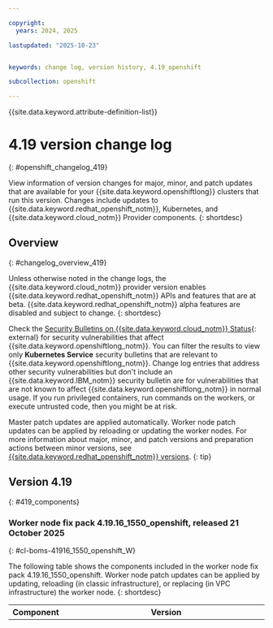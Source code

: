 ```yaml
---

copyright:
  years: 2024, 2025

lastupdated: "2025-10-23"


keywords: change log, version history, 4.19_openshift

subcollection: openshift

---
```


{{site.data.keyword.attribute-definition-list}}




# 4.19 version change log
{: #openshift_changelog_419}

View information of version changes for major, minor, and patch updates that are available for your {{site.data.keyword.openshiftlong}} clusters that run this version. Changes include updates to {{site.data.keyword.redhat_openshift_notm}}, Kubernetes, and {{site.data.keyword.cloud_notm}} Provider components.
{: shortdesc}

## Overview
{: #changelog_overview_419}


Unless otherwise noted in the change logs, the {{site.data.keyword.cloud_notm}} provider version enables {{site.data.keyword.redhat_openshift_notm}} APIs and features that are at beta. {{site.data.keyword.redhat_openshift_notm}} alpha features are disabled and subject to change.
{: shortdesc}

Check the [Security Bulletins on {{site.data.keyword.cloud_notm}} Status](https://cloud.ibm.com/status?selected=security){: external} for security vulnerabilities that affect {{site.data.keyword.openshiftlong_notm}}. You can filter the results to view only **Kubernetes Service** security bulletins that are relevant to {{site.data.keyword.openshiftlong_notm}}. Change log entries that address other security vulnerabilities but don't include an {{site.data.keyword.IBM_notm}} security bulletin are for vulnerabilities that are not known to affect {{site.data.keyword.openshiftlong_notm}} in normal usage. If you run privileged containers, run commands on the workers, or execute untrusted code, then you might be at risk.

Master patch updates are applied automatically. Worker node patch updates can be applied by reloading or updating the worker nodes. For more information about major, minor, and patch versions and preparation actions between minor versions, see [{{site.data.keyword.redhat_openshift_notm}} versions](/docs/openshift?topic=openshift-openshift_versions).
{: tip}

## Version 4.19
{: #419_components}


### Worker node fix pack 4.19.16_1550_openshift, released 21 October 2025
{: #cl-boms-41916_1550_openshift_W}

The following table shows the components included in the worker node fix pack 4.19.16_1550_openshift. Worker node patch updates can be applied by updating, reloading (in classic infrastructure), or replacing (in VPC infrastructure) the worker node.
{: shortdesc}

| Component | Version | Description |
| ---- | ---- | ---- |
|RHEL_9|5.14.0-570.49.1.el9_6|Resolves the following CVEs: [RHSA-2025:10848](https://access.redhat.com/errata/RHSA-2025:10848){: external}, [CVE-2024-6174](https://nvd.nist.gov/vuln/detail/CVE-2024-6174){: external}, [RHSA-2025:11462](https://access.redhat.com/errata/RHSA-2025:11462){: external}, [CVE-2024-50349](https://nvd.nist.gov/vuln/detail/CVE-2024-50349){: external}, [CVE-2024-52006](https://nvd.nist.gov/vuln/detail/CVE-2024-52006){: external}, [CVE-2025-27613](https://nvd.nist.gov/vuln/detail/CVE-2025-27613){: external}, [CVE-2025-27614](https://nvd.nist.gov/vuln/detail/CVE-2025-27614){: external}, [CVE-2025-46835](https://nvd.nist.gov/vuln/detail/CVE-2025-46835){: external}, [CVE-2025-48384](https://nvd.nist.gov/vuln/detail/CVE-2025-48384){: external}, [CVE-2025-48385](https://nvd.nist.gov/vuln/detail/CVE-2025-48385){: external}, [RHSA-2025:10379](https://access.redhat.com/errata/RHSA-2025:10379){: external}, [CVE-2022-49846](https://nvd.nist.gov/vuln/detail/CVE-2022-49846){: external}, [CVE-2025-21759](https://nvd.nist.gov/vuln/detail/CVE-2025-21759){: external}, [CVE-2025-21887](https://nvd.nist.gov/vuln/detail/CVE-2025-21887){: external}, [CVE-2025-22004](https://nvd.nist.gov/vuln/detail/CVE-2025-22004){: external}, [CVE-2025-37799](https://nvd.nist.gov/vuln/detail/CVE-2025-37799){: external}, [RHSA-2025:11411](https://access.redhat.com/errata/RHSA-2025:11411){: external}, [CVE-2024-58002](https://nvd.nist.gov/vuln/detail/CVE-2024-58002){: external}, [CVE-2025-38089](https://nvd.nist.gov/vuln/detail/CVE-2025-38089){: external}, [RHSA-2025:12746](https://access.redhat.com/errata/RHSA-2025:12746){: external}, [CVE-2022-49788](https://nvd.nist.gov/vuln/detail/CVE-2022-49788){: external}, [CVE-2025-21727](https://nvd.nist.gov/vuln/detail/CVE-2025-21727){: external}, [CVE-2025-21928](https://nvd.nist.gov/vuln/detail/CVE-2025-21928){: external}, [CVE-2025-21929](https://nvd.nist.gov/vuln/detail/CVE-2025-21929){: external}, [CVE-2025-21962](https://nvd.nist.gov/vuln/detail/CVE-2025-21962){: external}, [CVE-2025-22020](https://nvd.nist.gov/vuln/detail/CVE-2025-22020){: external}, [CVE-2025-37890](https://nvd.nist.gov/vuln/detail/CVE-2025-37890){: external}, [CVE-2025-38052](https://nvd.nist.gov/vuln/detail/CVE-2025-38052){: external}, [CVE-2025-38087](https://nvd.nist.gov/vuln/detail/CVE-2025-38087){: external}, [RHSA-2025:13962](https://access.redhat.com/errata/RHSA-2025:13962){: external}, [CVE-2024-28956](https://nvd.nist.gov/vuln/detail/CVE-2024-28956){: external}, [CVE-2025-21867](https://nvd.nist.gov/vuln/detail/CVE-2025-21867){: external}, [CVE-2025-38084](https://nvd.nist.gov/vuln/detail/CVE-2025-38084){: external}, [CVE-2025-38085](https://nvd.nist.gov/vuln/detail/CVE-2025-38085){: external}, [CVE-2025-38124](https://nvd.nist.gov/vuln/detail/CVE-2025-38124){: external}, [CVE-2025-38159](https://nvd.nist.gov/vuln/detail/CVE-2025-38159){: external}, [CVE-2025-38250](https://nvd.nist.gov/vuln/detail/CVE-2025-38250){: external}, [CVE-2025-38380](https://nvd.nist.gov/vuln/detail/CVE-2025-38380){: external}, [CVE-2025-38471](https://nvd.nist.gov/vuln/detail/CVE-2025-38471){: external}, [RHSA-2025:14420](https://access.redhat.com/errata/RHSA-2025:14420){: external}, [CVE-2025-22058](https://nvd.nist.gov/vuln/detail/CVE-2025-22058){: external}, [CVE-2025-37914](https://nvd.nist.gov/vuln/detail/CVE-2025-37914){: external}, [CVE-2025-38417](https://nvd.nist.gov/vuln/detail/CVE-2025-38417){: external}, [RHSA-2025:15011](https://access.redhat.com/errata/RHSA-2025:15011){: external}, [CVE-2025-37823](https://nvd.nist.gov/vuln/detail/CVE-2025-37823){: external}, [CVE-2025-38200](https://nvd.nist.gov/vuln/detail/CVE-2025-38200){: external}, [CVE-2025-38211](https://nvd.nist.gov/vuln/detail/CVE-2025-38211){: external}, [CVE-2025-38350](https://nvd.nist.gov/vuln/detail/CVE-2025-38350){: external}, [CVE-2025-38461](https://nvd.nist.gov/vuln/detail/CVE-2025-38461){: external}, [CVE-2025-38464](https://nvd.nist.gov/vuln/detail/CVE-2025-38464){: external}, [CVE-2025-38500](https://nvd.nist.gov/vuln/detail/CVE-2025-38500){: external}, [CVE-2025-38684](https://nvd.nist.gov/vuln/detail/CVE-2025-38684){: external}, [RHSA-2025:15429](https://access.redhat.com/errata/RHSA-2025:15429){: external}, [CVE-2025-37803](https://nvd.nist.gov/vuln/detail/CVE-2025-37803){: external}, [CVE-2025-38392](https://nvd.nist.gov/vuln/detail/CVE-2025-38392){: external}, [CVE-2025-39825](https://nvd.nist.gov/vuln/detail/CVE-2025-39825){: external}, [RHSA-2025:15661](https://access.redhat.com/errata/RHSA-2025:15661){: external}, [CVE-2025-22097](https://nvd.nist.gov/vuln/detail/CVE-2025-22097){: external}, [CVE-2025-38332](https://nvd.nist.gov/vuln/detail/CVE-2025-38332){: external}, [CVE-2025-38352](https://nvd.nist.gov/vuln/detail/CVE-2025-38352){: external}, [CVE-2025-38449](https://nvd.nist.gov/vuln/detail/CVE-2025-38449){: external}, [RHSA-2025:7423](https://access.redhat.com/errata/RHSA-2025:7423){: external}, [CVE-2024-58005](https://nvd.nist.gov/vuln/detail/CVE-2024-58005){: external}, [CVE-2024-58007](https://nvd.nist.gov/vuln/detail/CVE-2024-58007){: external}, [CVE-2024-58069](https://nvd.nist.gov/vuln/detail/CVE-2024-58069){: external}, [CVE-2025-21633](https://nvd.nist.gov/vuln/detail/CVE-2025-21633){: external}, [CVE-2025-21927](https://nvd.nist.gov/vuln/detail/CVE-2025-21927){: external}, [CVE-2025-21993](https://nvd.nist.gov/vuln/detail/CVE-2025-21993){: external}, [RHSA-2025:7903](https://access.redhat.com/errata/RHSA-2025:7903){: external}, [CVE-2025-21756](https://nvd.nist.gov/vuln/detail/CVE-2025-21756){: external}, [CVE-2025-21966](https://nvd.nist.gov/vuln/detail/CVE-2025-21966){: external}, [CVE-2025-37749](https://nvd.nist.gov/vuln/detail/CVE-2025-37749){: external}, [RHSA-2025:8643](https://access.redhat.com/errata/RHSA-2025:8643){: external}, [CVE-2025-21920](https://nvd.nist.gov/vuln/detail/CVE-2025-21920){: external}, [CVE-2025-21926](https://nvd.nist.gov/vuln/detail/CVE-2025-21926){: external}, [CVE-2025-21997](https://nvd.nist.gov/vuln/detail/CVE-2025-21997){: external}, [CVE-2025-22055](https://nvd.nist.gov/vuln/detail/CVE-2025-22055){: external}, [CVE-2025-37785](https://nvd.nist.gov/vuln/detail/CVE-2025-37785){: external}, [CVE-2025-37943](https://nvd.nist.gov/vuln/detail/CVE-2025-37943){: external}, [RHSA-2025:9080](https://access.redhat.com/errata/RHSA-2025:9080){: external}, [CVE-2025-21961](https://nvd.nist.gov/vuln/detail/CVE-2025-21961){: external}, [CVE-2025-21963](https://nvd.nist.gov/vuln/detail/CVE-2025-21963){: external}, [CVE-2025-21969](https://nvd.nist.gov/vuln/detail/CVE-2025-21969){: external}, [CVE-2025-21979](https://nvd.nist.gov/vuln/detail/CVE-2025-21979){: external}, [CVE-2025-21999](https://nvd.nist.gov/vuln/detail/CVE-2025-21999){: external}, [CVE-2025-22126](https://nvd.nist.gov/vuln/detail/CVE-2025-22126){: external}, [CVE-2025-37750](https://nvd.nist.gov/vuln/detail/CVE-2025-37750){: external}, [RHSA-2025:14130](https://access.redhat.com/errata/RHSA-2025:14130){: external}, [CVE-2025-5914](https://nvd.nist.gov/vuln/detail/CVE-2025-5914){: external}, [RHSA-2025:10699](https://access.redhat.com/errata/RHSA-2025:10699){: external}, [CVE-2025-49794](https://nvd.nist.gov/vuln/detail/CVE-2025-49794){: external}, [CVE-2025-49796](https://nvd.nist.gov/vuln/detail/CVE-2025-49796){: external}, [CVE-2025-6021](https://nvd.nist.gov/vuln/detail/CVE-2025-6021){: external}, [RHSA-2025:12447](https://access.redhat.com/errata/RHSA-2025:12447){: external}, [CVE-2025-7425](https://nvd.nist.gov/vuln/detail/CVE-2025-7425){: external}, [RHSA-2025:15099](https://access.redhat.com/errata/RHSA-2025:15099){: external}, [CVE-2025-6020](https://nvd.nist.gov/vuln/detail/CVE-2025-6020){: external}, [CVE-2025-8941](https://nvd.nist.gov/vuln/detail/CVE-2025-8941){: external}, [RHSA-2025:9526](https://access.redhat.com/errata/RHSA-2025:9526){: external}, [CVE-2025-6020](https://nvd.nist.gov/vuln/detail/CVE-2025-6020){: external}, [RHSA-2025:10136](https://access.redhat.com/errata/RHSA-2025:10136){: external}, [CVE-2024-12718](https://nvd.nist.gov/vuln/detail/CVE-2024-12718){: external}, [CVE-2025-4138](https://nvd.nist.gov/vuln/detail/CVE-2025-4138){: external}, [CVE-2025-4330](https://nvd.nist.gov/vuln/detail/CVE-2025-4330){: external}, [CVE-2025-4435](https://nvd.nist.gov/vuln/detail/CVE-2025-4435){: external}, [CVE-2025-4517](https://nvd.nist.gov/vuln/detail/CVE-2025-4517){: external}, [RHSA-2025:11992](https://access.redhat.com/errata/RHSA-2025:11992){: external}, [CVE-2025-6965](https://nvd.nist.gov/vuln/detail/CVE-2025-6965){: external}, [RHSA-2025:9978](https://access.redhat.com/errata/RHSA-2025:9978){: external}, [CVE-2025-32462](https://nvd.nist.gov/vuln/detail/CVE-2025-32462){: external}, [CVE-2024-36350](https://nvd.nist.gov/vuln/detail/CVE-2024-36350){: external}, [CVE-2024-36357](https://nvd.nist.gov/vuln/detail/CVE-2024-36357){: external}, [RHSA-2025:12876](https://access.redhat.com/errata/RHSA-2025:12876){: external}, [CVE-2022-29458](https://nvd.nist.gov/vuln/detail/CVE-2022-29458){: external}, [RHSA-2025:7440](https://access.redhat.com/errata/RHSA-2025:7440){: external}, [CVE-2023-4752](https://nvd.nist.gov/vuln/detail/CVE-2023-4752){: external}, [CVE-2024-28956](https://nvd.nist.gov/vuln/detail/CVE-2024-28956){: external}, [CVE-2024-43420](https://nvd.nist.gov/vuln/detail/CVE-2024-43420){: external}, [CVE-2024-45332](https://nvd.nist.gov/vuln/detail/CVE-2024-45332){: external}, [CVE-2025-20012](https://nvd.nist.gov/vuln/detail/CVE-2025-20012){: external}, [CVE-2025-20623](https://nvd.nist.gov/vuln/detail/CVE-2025-20623){: external}, [CVE-2025-24495](https://nvd.nist.gov/vuln/detail/CVE-2025-24495){: external}, [RHSA-2025:7444](https://access.redhat.com/errata/RHSA-2025:7444){: external}, [CVE-2024-8176](https://nvd.nist.gov/vuln/detail/CVE-2024-8176){: external}, [RHSA-2025:7409](https://access.redhat.com/errata/RHSA-2025:7409){: external}, [CVE-2024-52005](https://nvd.nist.gov/vuln/detail/CVE-2024-52005){: external}, [RHSA-2025:11140](https://access.redhat.com/errata/RHSA-2025:11140){: external}, [CVE-2024-52533](https://nvd.nist.gov/vuln/detail/CVE-2024-52533){: external}, [CVE-2025-4373](https://nvd.nist.gov/vuln/detail/CVE-2025-4373){: external}, [RHSA-2025:12748](https://access.redhat.com/errata/RHSA-2025:12748){: external}, [CVE-2025-8058](https://nvd.nist.gov/vuln/detail/CVE-2025-8058){: external}, [RHSA-2025:8655](https://access.redhat.com/errata/RHSA-2025:8655){: external}, [CVE-2025-4802](https://nvd.nist.gov/vuln/detail/CVE-2025-4802){: external}, [RHSA-2025:9877](https://access.redhat.com/errata/RHSA-2025:9877){: external}, [CVE-2025-5702](https://nvd.nist.gov/vuln/detail/CVE-2025-5702){: external}, [RHSA-2025:7076](https://access.redhat.com/errata/RHSA-2025:7076){: external}, [CVE-2024-12243](https://nvd.nist.gov/vuln/detail/CVE-2024-12243){: external}, [RHSA-2025:16116](https://access.redhat.com/errata/RHSA-2025:16116){: external}, [CVE-2025-32988](https://nvd.nist.gov/vuln/detail/CVE-2025-32988){: external}, [CVE-2025-32989](https://nvd.nist.gov/vuln/detail/CVE-2025-32989){: external}, [CVE-2025-32990](https://nvd.nist.gov/vuln/detail/CVE-2025-32990){: external}, [CVE-2025-6395](https://nvd.nist.gov/vuln/detail/CVE-2025-6395){: external}, [RHSA-2025:6990](https://access.redhat.com/errata/RHSA-2025:6990){: external}, [CVE-2024-45774](https://nvd.nist.gov/vuln/detail/CVE-2024-45774){: external}, [CVE-2024-45775](https://nvd.nist.gov/vuln/detail/CVE-2024-45775){: external}, [CVE-2024-45776](https://nvd.nist.gov/vuln/detail/CVE-2024-45776){: external}, [CVE-2024-45781](https://nvd.nist.gov/vuln/detail/CVE-2024-45781){: external}, [CVE-2024-45783](https://nvd.nist.gov/vuln/detail/CVE-2024-45783){: external}, [CVE-2025-0622](https://nvd.nist.gov/vuln/detail/CVE-2025-0622){: external}, [CVE-2025-0677](https://nvd.nist.gov/vuln/detail/CVE-2025-0677){: external}, [CVE-2025-0690](https://nvd.nist.gov/vuln/detail/CVE-2025-0690){: external}, [RHSA-2025:17558](https://access.redhat.com/errata/RHSA-2025:17558){: external}, [CVE-2025-48964](https://nvd.nist.gov/vuln/detail/CVE-2025-48964){: external}, [RHSA-2025:9432](https://access.redhat.com/errata/RHSA-2025:9432){: external}, [CVE-2025-47268](https://nvd.nist.gov/vuln/detail/CVE-2025-47268){: external}, [RHSA-2025:10585](https://access.redhat.com/errata/RHSA-2025:10585){: external}, [CVE-2024-23337](https://nvd.nist.gov/vuln/detail/CVE-2024-23337){: external}, [CVE-2025-48060](https://nvd.nist.gov/vuln/detail/CVE-2025-48060){: external}, [RHSA-2025:10837](https://access.redhat.com/errata/RHSA-2025:10837){: external}, [CVE-2025-21991](https://nvd.nist.gov/vuln/detail/CVE-2025-21991){: external}, [RHSA-2025:11861](https://access.redhat.com/errata/RHSA-2025:11861){: external}, [CVE-2024-57980](https://nvd.nist.gov/vuln/detail/CVE-2024-57980){: external}, [CVE-2025-21905](https://nvd.nist.gov/vuln/detail/CVE-2025-21905){: external}, [CVE-2025-22085](https://nvd.nist.gov/vuln/detail/CVE-2025-22085){: external}, [CVE-2025-22091](https://nvd.nist.gov/vuln/detail/CVE-2025-22091){: external}, [CVE-2025-22113](https://nvd.nist.gov/vuln/detail/CVE-2025-22113){: external}, [CVE-2025-22121](https://nvd.nist.gov/vuln/detail/CVE-2025-22121){: external}, [CVE-2025-37797](https://nvd.nist.gov/vuln/detail/CVE-2025-37797){: external}, [CVE-2025-37958](https://nvd.nist.gov/vuln/detail/CVE-2025-37958){: external}, [CVE-2025-38086](https://nvd.nist.gov/vuln/detail/CVE-2025-38086){: external}, [CVE-2025-38110](https://nvd.nist.gov/vuln/detail/CVE-2025-38110){: external}, [RHSA-2025:13602](https://access.redhat.com/errata/RHSA-2025:13602){: external}, [CVE-2025-38079](https://nvd.nist.gov/vuln/detail/CVE-2025-38079){: external}, [CVE-2025-38292](https://nvd.nist.gov/vuln/detail/CVE-2025-38292){: external}, [RHSA-2025:15740](https://access.redhat.com/errata/RHSA-2025:15740){: external}, [CVE-2025-38550](https://nvd.nist.gov/vuln/detail/CVE-2025-38550){: external}, [RHSA-2025:16398](https://access.redhat.com/errata/RHSA-2025:16398){: external}, [CVE-2023-53125](https://nvd.nist.gov/vuln/detail/CVE-2023-53125){: external}, [CVE-2025-37810](https://nvd.nist.gov/vuln/detail/CVE-2025-37810){: external}, [CVE-2025-38498](https://nvd.nist.gov/vuln/detail/CVE-2025-38498){: external}, [CVE-2025-39694](https://nvd.nist.gov/vuln/detail/CVE-2025-39694){: external}, [RHSA-2025:16880](https://access.redhat.com/errata/RHSA-2025:16880){: external}, [CVE-2025-38472](https://nvd.nist.gov/vuln/detail/CVE-2025-38472){: external}, [CVE-2025-38527](https://nvd.nist.gov/vuln/detail/CVE-2025-38527){: external}, [CVE-2025-38718](https://nvd.nist.gov/vuln/detail/CVE-2025-38718){: external}, [CVE-2025-39682](https://nvd.nist.gov/vuln/detail/CVE-2025-39682){: external}, [CVE-2025-39698](https://nvd.nist.gov/vuln/detail/CVE-2025-39698){: external}, [RHSA-2025:17377](https://access.redhat.com/errata/RHSA-2025:17377){: external}, [CVE-2024-50301](https://nvd.nist.gov/vuln/detail/CVE-2024-50301){: external}, [CVE-2025-38351](https://nvd.nist.gov/vuln/detail/CVE-2025-38351){: external}, [CVE-2025-39761](https://nvd.nist.gov/vuln/detail/CVE-2025-39761){: external}, [RHSA-2025:17760](https://access.redhat.com/errata/RHSA-2025:17760){: external}, [CVE-2023-53373](https://nvd.nist.gov/vuln/detail/CVE-2023-53373){: external}, [CVE-2025-38556](https://nvd.nist.gov/vuln/detail/CVE-2025-38556){: external}, [CVE-2025-38614](https://nvd.nist.gov/vuln/detail/CVE-2025-38614){: external}, [CVE-2025-39757](https://nvd.nist.gov/vuln/detail/CVE-2025-39757){: external}, [RHSA-2025:6966](https://access.redhat.com/errata/RHSA-2025:6966){: external}, [CVE-2022-48969](https://nvd.nist.gov/vuln/detail/CVE-2022-48969){: external}, [CVE-2022-48989](https://nvd.nist.gov/vuln/detail/CVE-2022-48989){: external}, [CVE-2022-49006](https://nvd.nist.gov/vuln/detail/CVE-2022-49006){: external}, [CVE-2022-49014](https://nvd.nist.gov/vuln/detail/CVE-2022-49014){: external}, [CVE-2022-49029](https://nvd.nist.gov/vuln/detail/CVE-2022-49029){: external}, [CVE-2022-49778](https://nvd.nist.gov/vuln/detail/CVE-2022-49778){: external}, [CVE-2022-49804](https://nvd.nist.gov/vuln/detail/CVE-2022-49804){: external}, [CVE-2022-49815](https://nvd.nist.gov/vuln/detail/CVE-2022-49815){: external}, [CVE-2022-50112](https://nvd.nist.gov/vuln/detail/CVE-2022-50112){: external}, [CVE-2022-50159](https://nvd.nist.gov/vuln/detail/CVE-2022-50159){: external}, [CVE-2022-50214](https://nvd.nist.gov/vuln/detail/CVE-2022-50214){: external}, [CVE-2022-50511](https://nvd.nist.gov/vuln/detail/CVE-2022-50511){: external}, [CVE-2023-52672](https://nvd.nist.gov/vuln/detail/CVE-2023-52672){: external}, [CVE-2023-52917](https://nvd.nist.gov/vuln/detail/CVE-2023-52917){: external}, [CVE-2023-53066](https://nvd.nist.gov/vuln/detail/CVE-2023-53066){: external}, [CVE-2023-53117](https://nvd.nist.gov/vuln/detail/CVE-2023-53117){: external}, [CVE-2023-53196](https://nvd.nist.gov/vuln/detail/CVE-2023-53196){: external}, [CVE-2023-53260](https://nvd.nist.gov/vuln/detail/CVE-2023-53260){: external}, [CVE-2023-53261](https://nvd.nist.gov/vuln/detail/CVE-2023-53261){: external}, [CVE-2023-53595](https://nvd.nist.gov/vuln/detail/CVE-2023-53595){: external}, [CVE-2024-27008](https://nvd.nist.gov/vuln/detail/CVE-2024-27008){: external}, [CVE-2024-27398](https://nvd.nist.gov/vuln/detail/CVE-2024-27398){: external}, [CVE-2024-35891](https://nvd.nist.gov/vuln/detail/CVE-2024-35891){: external}, [CVE-2024-35933](https://nvd.nist.gov/vuln/detail/CVE-2024-35933){: external}, [CVE-2024-35934](https://nvd.nist.gov/vuln/detail/CVE-2024-35934){: external}, [CVE-2024-35963](https://nvd.nist.gov/vuln/detail/CVE-2024-35963){: external}, [CVE-2024-35964](https://nvd.nist.gov/vuln/detail/CVE-2024-35964){: external}, [CVE-2024-35965](https://nvd.nist.gov/vuln/detail/CVE-2024-35965){: external}, [CVE-2024-35966](https://nvd.nist.gov/vuln/detail/CVE-2024-35966){: external}, [CVE-2024-35967](https://nvd.nist.gov/vuln/detail/CVE-2024-35967){: external}, [CVE-2024-35978](https://nvd.nist.gov/vuln/detail/CVE-2024-35978){: external}, [CVE-2024-36011](https://nvd.nist.gov/vuln/detail/CVE-2024-36011){: external}, [CVE-2024-36012](https://nvd.nist.gov/vuln/detail/CVE-2024-36012){: external}, [CVE-2024-36013](https://nvd.nist.gov/vuln/detail/CVE-2024-36013){: external}, [CVE-2024-36880](https://nvd.nist.gov/vuln/detail/CVE-2024-36880){: external}, [CVE-2024-36968](https://nvd.nist.gov/vuln/detail/CVE-2024-36968){: external}, [CVE-2024-38541](https://nvd.nist.gov/vuln/detail/CVE-2024-38541){: external}, [CVE-2024-39500](https://nvd.nist.gov/vuln/detail/CVE-2024-39500){: external}, [CVE-2024-40956](https://nvd.nist.gov/vuln/detail/CVE-2024-40956){: external}, [CVE-2024-41010](https://nvd.nist.gov/vuln/detail/CVE-2024-41010){: external}, [CVE-2024-41062](https://nvd.nist.gov/vuln/detail/CVE-2024-41062){: external}, [CVE-2024-42094](https://nvd.nist.gov/vuln/detail/CVE-2024-42094){: external}, [CVE-2024-42133](https://nvd.nist.gov/vuln/detail/CVE-2024-42133){: external}, [CVE-2024-42253](https://nvd.nist.gov/vuln/detail/CVE-2024-42253){: external}, [CVE-2024-42265](https://nvd.nist.gov/vuln/detail/CVE-2024-42265){: external}, [CVE-2024-42278](https://nvd.nist.gov/vuln/detail/CVE-2024-42278){: external}, [CVE-2024-42291](https://nvd.nist.gov/vuln/detail/CVE-2024-42291){: external}, [CVE-2024-42294](https://nvd.nist.gov/vuln/detail/CVE-2024-42294){: external}, [CVE-2024-42302](https://nvd.nist.gov/vuln/detail/CVE-2024-42302){: external}, [CVE-2024-42304](https://nvd.nist.gov/vuln/detail/CVE-2024-42304){: external}, [CVE-2024-42305](https://nvd.nist.gov/vuln/detail/CVE-2024-42305){: external}, [CVE-2024-42312](https://nvd.nist.gov/vuln/detail/CVE-2024-42312){: external}, [CVE-2024-42315](https://nvd.nist.gov/vuln/detail/CVE-2024-42315){: external}, [CVE-2024-42316](https://nvd.nist.gov/vuln/detail/CVE-2024-42316){: external}, [CVE-2024-42321](https://nvd.nist.gov/vuln/detail/CVE-2024-42321){: external}, [CVE-2024-43820](https://nvd.nist.gov/vuln/detail/CVE-2024-43820){: external}, [CVE-2024-43821](https://nvd.nist.gov/vuln/detail/CVE-2024-43821){: external}, [CVE-2024-43823](https://nvd.nist.gov/vuln/detail/CVE-2024-43823){: external}, [CVE-2024-43828](https://nvd.nist.gov/vuln/detail/CVE-2024-43828){: external}, [CVE-2024-43834](https://nvd.nist.gov/vuln/detail/CVE-2024-43834){: external}, [CVE-2024-43846](https://nvd.nist.gov/vuln/detail/CVE-2024-43846){: external}, [CVE-2024-43853](https://nvd.nist.gov/vuln/detail/CVE-2024-43853){: external}, [CVE-2024-43871](https://nvd.nist.gov/vuln/detail/CVE-2024-43871){: external}, [CVE-2024-43873](https://nvd.nist.gov/vuln/detail/CVE-2024-43873){: external}, [CVE-2024-43882](https://nvd.nist.gov/vuln/detail/CVE-2024-43882){: external}, [CVE-2024-43884](https://nvd.nist.gov/vuln/detail/CVE-2024-43884){: external}, [CVE-2024-43889](https://nvd.nist.gov/vuln/detail/CVE-2024-43889){: external}, [CVE-2024-43898](https://nvd.nist.gov/vuln/detail/CVE-2024-43898){: external}, [CVE-2024-43910](https://nvd.nist.gov/vuln/detail/CVE-2024-43910){: external}, [CVE-2024-43914](https://nvd.nist.gov/vuln/detail/CVE-2024-43914){: external}, [CVE-2024-44931](https://nvd.nist.gov/vuln/detail/CVE-2024-44931){: external}, [CVE-2024-44932](https://nvd.nist.gov/vuln/detail/CVE-2024-44932){: external}, [CVE-2024-44934](https://nvd.nist.gov/vuln/detail/CVE-2024-44934){: external}, [CVE-2024-44952](https://nvd.nist.gov/vuln/detail/CVE-2024-44952){: external}, [CVE-2024-44958](https://nvd.nist.gov/vuln/detail/CVE-2024-44958){: external}, [CVE-2024-44964](https://nvd.nist.gov/vuln/detail/CVE-2024-44964){: external}, [CVE-2024-44975](https://nvd.nist.gov/vuln/detail/CVE-2024-44975){: external}, [CVE-2024-44987](https://nvd.nist.gov/vuln/detail/CVE-2024-44987){: external}, [CVE-2024-44989](https://nvd.nist.gov/vuln/detail/CVE-2024-44989){: external}, [CVE-2024-45000](https://nvd.nist.gov/vuln/detail/CVE-2024-45000){: external}, [CVE-2024-45009](https://nvd.nist.gov/vuln/detail/CVE-2024-45009){: external}, [CVE-2024-45010](https://nvd.nist.gov/vuln/detail/CVE-2024-45010){: external}, [CVE-2024-45016](https://nvd.nist.gov/vuln/detail/CVE-2024-45016){: external}, [CVE-2024-45022](https://nvd.nist.gov/vuln/detail/CVE-2024-45022){: external}, [CVE-2024-46673](https://nvd.nist.gov/vuln/detail/CVE-2024-46673){: external}, [CVE-2024-46675](https://nvd.nist.gov/vuln/detail/CVE-2024-46675){: external}, [CVE-2024-46711](https://nvd.nist.gov/vuln/detail/CVE-2024-46711){: external}, [CVE-2024-46722](https://nvd.nist.gov/vuln/detail/CVE-2024-46722){: external}, [CVE-2024-46723](https://nvd.nist.gov/vuln/detail/CVE-2024-46723){: external}, [CVE-2024-46724](https://nvd.nist.gov/vuln/detail/CVE-2024-46724){: external}, [CVE-2024-46725](https://nvd.nist.gov/vuln/detail/CVE-2024-46725){: external}, [CVE-2024-46743](https://nvd.nist.gov/vuln/detail/CVE-2024-46743){: external}, [CVE-2024-46745](https://nvd.nist.gov/vuln/detail/CVE-2024-46745){: external}, [CVE-2024-46747](https://nvd.nist.gov/vuln/detail/CVE-2024-46747){: external}, [CVE-2024-46750](https://nvd.nist.gov/vuln/detail/CVE-2024-46750){: external}, [CVE-2024-46754](https://nvd.nist.gov/vuln/detail/CVE-2024-46754){: external}, [CVE-2024-46756](https://nvd.nist.gov/vuln/detail/CVE-2024-46756){: external}, [CVE-2024-46758](https://nvd.nist.gov/vuln/detail/CVE-2024-46758){: external}, [CVE-2024-46759](https://nvd.nist.gov/vuln/detail/CVE-2024-46759){: external}, [CVE-2024-46761](https://nvd.nist.gov/vuln/detail/CVE-2024-46761){: external}, [CVE-2024-46783](https://nvd.nist.gov/vuln/detail/CVE-2024-46783){: external}, [CVE-2024-46786](https://nvd.nist.gov/vuln/detail/CVE-2024-46786){: external}, [CVE-2024-46787](https://nvd.nist.gov/vuln/detail/CVE-2024-46787){: external}, [CVE-2024-46800](https://nvd.nist.gov/vuln/detail/CVE-2024-46800){: external}, [CVE-2024-46805](https://nvd.nist.gov/vuln/detail/CVE-2024-46805){: external}, [CVE-2024-46806](https://nvd.nist.gov/vuln/detail/CVE-2024-46806){: external}, [CVE-2024-46807](https://nvd.nist.gov/vuln/detail/CVE-2024-46807){: external}, [CVE-2024-46819](https://nvd.nist.gov/vuln/detail/CVE-2024-46819){: external}, [CVE-2024-46820](https://nvd.nist.gov/vuln/detail/CVE-2024-46820){: external}, [CVE-2024-46822](https://nvd.nist.gov/vuln/detail/CVE-2024-46822){: external}, [CVE-2024-46828](https://nvd.nist.gov/vuln/detail/CVE-2024-46828){: external}, [CVE-2024-46835](https://nvd.nist.gov/vuln/detail/CVE-2024-46835){: external}, [CVE-2024-46839](https://nvd.nist.gov/vuln/detail/CVE-2024-46839){: external}, [CVE-2024-46853](https://nvd.nist.gov/vuln/detail/CVE-2024-46853){: external}, [CVE-2024-46864](https://nvd.nist.gov/vuln/detail/CVE-2024-46864){: external}, [CVE-2024-46871](https://nvd.nist.gov/vuln/detail/CVE-2024-46871){: external}, [CVE-2024-47141](https://nvd.nist.gov/vuln/detail/CVE-2024-47141){: external}, [CVE-2024-47660](https://nvd.nist.gov/vuln/detail/CVE-2024-47660){: external}, [CVE-2024-47668](https://nvd.nist.gov/vuln/detail/CVE-2024-47668){: external}, [CVE-2024-47678](https://nvd.nist.gov/vuln/detail/CVE-2024-47678){: external}, [CVE-2024-47685](https://nvd.nist.gov/vuln/detail/CVE-2024-47685){: external}, [CVE-2024-47687](https://nvd.nist.gov/vuln/detail/CVE-2024-47687){: external}, [CVE-2024-47692](https://nvd.nist.gov/vuln/detail/CVE-2024-47692){: external}, [CVE-2024-47700](https://nvd.nist.gov/vuln/detail/CVE-2024-47700){: external}, [CVE-2024-47703](https://nvd.nist.gov/vuln/detail/CVE-2024-47703){: external}, [CVE-2024-47705](https://nvd.nist.gov/vuln/detail/CVE-2024-47705){: external}, [CVE-2024-47706](https://nvd.nist.gov/vuln/detail/CVE-2024-47706){: external}, [CVE-2024-47710](https://nvd.nist.gov/vuln/detail/CVE-2024-47710){: external}, [CVE-2024-47713](https://nvd.nist.gov/vuln/detail/CVE-2024-47713){: external}, [CVE-2024-47715](https://nvd.nist.gov/vuln/detail/CVE-2024-47715){: external}, [CVE-2024-47718](https://nvd.nist.gov/vuln/detail/CVE-2024-47718){: external}, [CVE-2024-47719](https://nvd.nist.gov/vuln/detail/CVE-2024-47719){: external}, [CVE-2024-47737](https://nvd.nist.gov/vuln/detail/CVE-2024-47737){: external}, [CVE-2024-47738](https://nvd.nist.gov/vuln/detail/CVE-2024-47738){: external}, [CVE-2024-47739](https://nvd.nist.gov/vuln/detail/CVE-2024-47739){: external}, [CVE-2024-47745](https://nvd.nist.gov/vuln/detail/CVE-2024-47745){: external}, [CVE-2024-47748](https://nvd.nist.gov/vuln/detail/CVE-2024-47748){: external}, [CVE-2024-48873](https://nvd.nist.gov/vuln/detail/CVE-2024-48873){: external}, [CVE-2024-49569](https://nvd.nist.gov/vuln/detail/CVE-2024-49569){: external}, [CVE-2024-49851](https://nvd.nist.gov/vuln/detail/CVE-2024-49851){: external}, [CVE-2024-49856](https://nvd.nist.gov/vuln/detail/CVE-2024-49856){: external}, [CVE-2024-49860](https://nvd.nist.gov/vuln/detail/CVE-2024-49860){: external}, [CVE-2024-49862](https://nvd.nist.gov/vuln/detail/CVE-2024-49862){: external}, [CVE-2024-49870](https://nvd.nist.gov/vuln/detail/CVE-2024-49870){: external}, [CVE-2024-49875](https://nvd.nist.gov/vuln/detail/CVE-2024-49875){: external}, [CVE-2024-49878](https://nvd.nist.gov/vuln/detail/CVE-2024-49878){: external}, [CVE-2024-49881](https://nvd.nist.gov/vuln/detail/CVE-2024-49881){: external}, [CVE-2024-49882](https://nvd.nist.gov/vuln/detail/CVE-2024-49882){: external}, [CVE-2024-49883](https://nvd.nist.gov/vuln/detail/CVE-2024-49883){: external}, [CVE-2024-49884](https://nvd.nist.gov/vuln/detail/CVE-2024-49884){: external}, [CVE-2024-49885](https://nvd.nist.gov/vuln/detail/CVE-2024-49885){: external}, [CVE-2024-49886](https://nvd.nist.gov/vuln/detail/CVE-2024-49886){: external}, [CVE-2024-49889](https://nvd.nist.gov/vuln/detail/CVE-2024-49889){: external}, [CVE-2024-49904](https://nvd.nist.gov/vuln/detail/CVE-2024-49904){: external}, [CVE-2024-49927](https://nvd.nist.gov/vuln/detail/CVE-2024-49927){: external}, [CVE-2024-49928](https://nvd.nist.gov/vuln/detail/CVE-2024-49928){: external}, [CVE-2024-49929](https://nvd.nist.gov/vuln/detail/CVE-2024-49929){: external}, [CVE-2024-49930](https://nvd.nist.gov/vuln/detail/CVE-2024-49930){: external}, [CVE-2024-49933](https://nvd.nist.gov/vuln/detail/CVE-2024-49933){: external}, [CVE-2024-49934](https://nvd.nist.gov/vuln/detail/CVE-2024-49934){: external}, [CVE-2024-49935](https://nvd.nist.gov/vuln/detail/CVE-2024-49935){: external}, [CVE-2024-49937](https://nvd.nist.gov/vuln/detail/CVE-2024-49937){: external}, [CVE-2024-49938](https://nvd.nist.gov/vuln/detail/CVE-2024-49938){: external}, [CVE-2024-49939](https://nvd.nist.gov/vuln/detail/CVE-2024-49939){: external}, [CVE-2024-49946](https://nvd.nist.gov/vuln/detail/CVE-2024-49946){: external}, [CVE-2024-49948](https://nvd.nist.gov/vuln/detail/CVE-2024-49948){: external}, [CVE-2024-49950](https://nvd.nist.gov/vuln/detail/CVE-2024-49950){: external}, [CVE-2024-49951](https://nvd.nist.gov/vuln/detail/CVE-2024-49951){: external}, [CVE-2024-49954](https://nvd.nist.gov/vuln/detail/CVE-2024-49954){: external}, [CVE-2024-49959](https://nvd.nist.gov/vuln/detail/CVE-2024-49959){: external}, [CVE-2024-49960](https://nvd.nist.gov/vuln/detail/CVE-2024-49960){: external}, [CVE-2024-49962](https://nvd.nist.gov/vuln/detail/CVE-2024-49962){: external}, [CVE-2024-49967](https://nvd.nist.gov/vuln/detail/CVE-2024-49967){: external}, [CVE-2024-49968](https://nvd.nist.gov/vuln/detail/CVE-2024-49968){: external}, [CVE-2024-49971](https://nvd.nist.gov/vuln/detail/CVE-2024-49971){: external}, [CVE-2024-49973](https://nvd.nist.gov/vuln/detail/CVE-2024-49973){: external}, [CVE-2024-49974](https://nvd.nist.gov/vuln/detail/CVE-2024-49974){: external}, [CVE-2024-49975](https://nvd.nist.gov/vuln/detail/CVE-2024-49975){: external}, [CVE-2024-49977](https://nvd.nist.gov/vuln/detail/CVE-2024-49977){: external}, [CVE-2024-49983](https://nvd.nist.gov/vuln/detail/CVE-2024-49983){: external}, [CVE-2024-49991](https://nvd.nist.gov/vuln/detail/CVE-2024-49991){: external}, [CVE-2024-49993](https://nvd.nist.gov/vuln/detail/CVE-2024-49993){: external}, [CVE-2024-49994](https://nvd.nist.gov/vuln/detail/CVE-2024-49994){: external}, [CVE-2024-49995](https://nvd.nist.gov/vuln/detail/CVE-2024-49995){: external}, [CVE-2024-49999](https://nvd.nist.gov/vuln/detail/CVE-2024-49999){: external}, [CVE-2024-50002](https://nvd.nist.gov/vuln/detail/CVE-2024-50002){: external}, [CVE-2024-50006](https://nvd.nist.gov/vuln/detail/CVE-2024-50006){: external}, [CVE-2024-50008](https://nvd.nist.gov/vuln/detail/CVE-2024-50008){: external}, [CVE-2024-50009](https://nvd.nist.gov/vuln/detail/CVE-2024-50009){: external}, [CVE-2024-50013](https://nvd.nist.gov/vuln/detail/CVE-2024-50013){: external}, [CVE-2024-50014](https://nvd.nist.gov/vuln/detail/CVE-2024-50014){: external}, [CVE-2024-50015](https://nvd.nist.gov/vuln/detail/CVE-2024-50015){: external}, [CVE-2024-50018](https://nvd.nist.gov/vuln/detail/CVE-2024-50018){: external}, [CVE-2024-50019](https://nvd.nist.gov/vuln/detail/CVE-2024-50019){: external}, [CVE-2024-50022](https://nvd.nist.gov/vuln/detail/CVE-2024-50022){: external}, [CVE-2024-50023](https://nvd.nist.gov/vuln/detail/CVE-2024-50023){: external}, [CVE-2024-50024](https://nvd.nist.gov/vuln/detail/CVE-2024-50024){: external}, [CVE-2024-50027](https://nvd.nist.gov/vuln/detail/CVE-2024-50027){: external}, [CVE-2024-50028](https://nvd.nist.gov/vuln/detail/CVE-2024-50028){: external}, [CVE-2024-50029](https://nvd.nist.gov/vuln/detail/CVE-2024-50029){: external}, [CVE-2024-50033](https://nvd.nist.gov/vuln/detail/CVE-2024-50033){: external}, [CVE-2024-50035](https://nvd.nist.gov/vuln/detail/CVE-2024-50035){: external}, [CVE-2024-50038](https://nvd.nist.gov/vuln/detail/CVE-2024-50038){: external}, [CVE-2024-50039](https://nvd.nist.gov/vuln/detail/CVE-2024-50039){: external}, [CVE-2024-50044](https://nvd.nist.gov/vuln/detail/CVE-2024-50044){: external}, [CVE-2024-50046](https://nvd.nist.gov/vuln/detail/CVE-2024-50046){: external}, [CVE-2024-50047](https://nvd.nist.gov/vuln/detail/CVE-2024-50047){: external}, [CVE-2024-50055](https://nvd.nist.gov/vuln/detail/CVE-2024-50055){: external}, [CVE-2024-50057](https://nvd.nist.gov/vuln/detail/CVE-2024-50057){: external}, [CVE-2024-50058](https://nvd.nist.gov/vuln/detail/CVE-2024-50058){: external}, [CVE-2024-50064](https://nvd.nist.gov/vuln/detail/CVE-2024-50064){: external}, [CVE-2024-50067](https://nvd.nist.gov/vuln/detail/CVE-2024-50067){: external}, [CVE-2024-50073](https://nvd.nist.gov/vuln/detail/CVE-2024-50073){: external}, [CVE-2024-50074](https://nvd.nist.gov/vuln/detail/CVE-2024-50074){: external}, [CVE-2024-50075](https://nvd.nist.gov/vuln/detail/CVE-2024-50075){: external}, [CVE-2024-50077](https://nvd.nist.gov/vuln/detail/CVE-2024-50077){: external}, [CVE-2024-50078](https://nvd.nist.gov/vuln/detail/CVE-2024-50078){: external}, [CVE-2024-50081](https://nvd.nist.gov/vuln/detail/CVE-2024-50081){: external}, [CVE-2024-50082](https://nvd.nist.gov/vuln/detail/CVE-2024-50082){: external}, [CVE-2024-50093](https://nvd.nist.gov/vuln/detail/CVE-2024-50093){: external}, [CVE-2024-50101](https://nvd.nist.gov/vuln/detail/CVE-2024-50101){: external}, [CVE-2024-50102](https://nvd.nist.gov/vuln/detail/CVE-2024-50102){: external}, [CVE-2024-50106](https://nvd.nist.gov/vuln/detail/CVE-2024-50106){: external}, [CVE-2024-50107](https://nvd.nist.gov/vuln/detail/CVE-2024-50107){: external}, [CVE-2024-50109](https://nvd.nist.gov/vuln/detail/CVE-2024-50109){: external}, [CVE-2024-50117](https://nvd.nist.gov/vuln/detail/CVE-2024-50117){: external}, [CVE-2024-50120](https://nvd.nist.gov/vuln/detail/CVE-2024-50120){: external}, [CVE-2024-50121](https://nvd.nist.gov/vuln/detail/CVE-2024-50121){: external}, [CVE-2024-50126](https://nvd.nist.gov/vuln/detail/CVE-2024-50126){: external}, [CVE-2024-50127](https://nvd.nist.gov/vuln/detail/CVE-2024-50127){: external}, [CVE-2024-50128](https://nvd.nist.gov/vuln/detail/CVE-2024-50128){: external}, [CVE-2024-50130](https://nvd.nist.gov/vuln/detail/CVE-2024-50130){: external}, [CVE-2024-50141](https://nvd.nist.gov/vuln/detail/CVE-2024-50141){: external}, [CVE-2024-50143](https://nvd.nist.gov/vuln/detail/CVE-2024-50143){: external}, [CVE-2024-50150](https://nvd.nist.gov/vuln/detail/CVE-2024-50150){: external}, [CVE-2024-50151](https://nvd.nist.gov/vuln/detail/CVE-2024-50151){: external}, [CVE-2024-50152](https://nvd.nist.gov/vuln/detail/CVE-2024-50152){: external}, [CVE-2024-50153](https://nvd.nist.gov/vuln/detail/CVE-2024-50153){: external}, [CVE-2024-50162](https://nvd.nist.gov/vuln/detail/CVE-2024-50162){: external}, [CVE-2024-50163](https://nvd.nist.gov/vuln/detail/CVE-2024-50163){: external}, [CVE-2024-50169](https://nvd.nist.gov/vuln/detail/CVE-2024-50169){: external}, [CVE-2024-50182](https://nvd.nist.gov/vuln/detail/CVE-2024-50182){: external}, [CVE-2024-50186](https://nvd.nist.gov/vuln/detail/CVE-2024-50186){: external}, [CVE-2024-50189](https://nvd.nist.gov/vuln/detail/CVE-2024-50189){: external}, [CVE-2024-50191](https://nvd.nist.gov/vuln/detail/CVE-2024-50191){: external}, [CVE-2024-50197](https://nvd.nist.gov/vuln/detail/CVE-2024-50197){: external}, [CVE-2024-50199](https://nvd.nist.gov/vuln/detail/CVE-2024-50199){: external}, [CVE-2024-50200](https://nvd.nist.gov/vuln/detail/CVE-2024-50200){: external}, [CVE-2024-50201](https://nvd.nist.gov/vuln/detail/CVE-2024-50201){: external}, [CVE-2024-50215](https://nvd.nist.gov/vuln/detail/CVE-2024-50215){: external}, [CVE-2024-50216](https://nvd.nist.gov/vuln/detail/CVE-2024-50216){: external}, [CVE-2024-50219](https://nvd.nist.gov/vuln/detail/CVE-2024-50219){: external}, [CVE-2024-50228](https://nvd.nist.gov/vuln/detail/CVE-2024-50228){: external}, [CVE-2024-50235](https://nvd.nist.gov/vuln/detail/CVE-2024-50235){: external}, [CVE-2024-50236](https://nvd.nist.gov/vuln/detail/CVE-2024-50236){: external}, [CVE-2024-50237](https://nvd.nist.gov/vuln/detail/CVE-2024-50237){: external}, [CVE-2024-50256](https://nvd.nist.gov/vuln/detail/CVE-2024-50256){: external}, [CVE-2024-50261](https://nvd.nist.gov/vuln/detail/CVE-2024-50261){: external}, [CVE-2024-50271](https://nvd.nist.gov/vuln/detail/CVE-2024-50271){: external}, [CVE-2024-50272](https://nvd.nist.gov/vuln/detail/CVE-2024-50272){: external}, [CVE-2024-50278](https://nvd.nist.gov/vuln/detail/CVE-2024-50278){: external}, [CVE-2024-50282](https://nvd.nist.gov/vuln/detail/CVE-2024-50282){: external}, [CVE-2024-50299](https://nvd.nist.gov/vuln/detail/CVE-2024-50299){: external}, [CVE-2024-50304](https://nvd.nist.gov/vuln/detail/CVE-2024-50304){: external}, [CVE-2024-53042](https://nvd.nist.gov/vuln/detail/CVE-2024-53042){: external}, [CVE-2024-53044](https://nvd.nist.gov/vuln/detail/CVE-2024-53044){: external}, [CVE-2024-53047](https://nvd.nist.gov/vuln/detail/CVE-2024-53047){: external}, [CVE-2024-53050](https://nvd.nist.gov/vuln/detail/CVE-2024-53050){: external}, [CVE-2024-53051](https://nvd.nist.gov/vuln/detail/CVE-2024-53051){: external}, [CVE-2024-53055](https://nvd.nist.gov/vuln/detail/CVE-2024-53055){: external}, [CVE-2024-53057](https://nvd.nist.gov/vuln/detail/CVE-2024-53057){: external}, [CVE-2024-53059](https://nvd.nist.gov/vuln/detail/CVE-2024-53059){: external}, [CVE-2024-53060](https://nvd.nist.gov/vuln/detail/CVE-2024-53060){: external}, [CVE-2024-53070](https://nvd.nist.gov/vuln/detail/CVE-2024-53070){: external}, [CVE-2024-53072](https://nvd.nist.gov/vuln/detail/CVE-2024-53072){: external}, [CVE-2024-53074](https://nvd.nist.gov/vuln/detail/CVE-2024-53074){: external}, [CVE-2024-53082](https://nvd.nist.gov/vuln/detail/CVE-2024-53082){: external}, [CVE-2024-53085](https://nvd.nist.gov/vuln/detail/CVE-2024-53085){: external}, [CVE-2024-53091](https://nvd.nist.gov/vuln/detail/CVE-2024-53091){: external}, [CVE-2024-53093](https://nvd.nist.gov/vuln/detail/CVE-2024-53093){: external}, [CVE-2024-53095](https://nvd.nist.gov/vuln/detail/CVE-2024-53095){: external}, [CVE-2024-53096](https://nvd.nist.gov/vuln/detail/CVE-2024-53096){: external}, [CVE-2024-53097](https://nvd.nist.gov/vuln/detail/CVE-2024-53097){: external}, [CVE-2024-53103](https://nvd.nist.gov/vuln/detail/CVE-2024-53103){: external}, [CVE-2024-53105](https://nvd.nist.gov/vuln/detail/CVE-2024-53105){: external}, [CVE-2024-53110](https://nvd.nist.gov/vuln/detail/CVE-2024-53110){: external}, [CVE-2024-53117](https://nvd.nist.gov/vuln/detail/CVE-2024-53117){: external}, [CVE-2024-53118](https://nvd.nist.gov/vuln/detail/CVE-2024-53118){: external}, [CVE-2024-53120](https://nvd.nist.gov/vuln/detail/CVE-2024-53120){: external}, [CVE-2024-53121](https://nvd.nist.gov/vuln/detail/CVE-2024-53121){: external}, [CVE-2024-53123](https://nvd.nist.gov/vuln/detail/CVE-2024-53123){: external}, [CVE-2024-53124](https://nvd.nist.gov/vuln/detail/CVE-2024-53124){: external}, [CVE-2024-53134](https://nvd.nist.gov/vuln/detail/CVE-2024-53134){: external}, [CVE-2024-53136](https://nvd.nist.gov/vuln/detail/CVE-2024-53136){: external}, [CVE-2024-53141](https://nvd.nist.gov/vuln/detail/CVE-2024-53141){: external}, [CVE-2024-53142](https://nvd.nist.gov/vuln/detail/CVE-2024-53142){: external}, [CVE-2024-53146](https://nvd.nist.gov/vuln/detail/CVE-2024-53146){: external}, [CVE-2024-53152](https://nvd.nist.gov/vuln/detail/CVE-2024-53152){: external}, [CVE-2024-53156](https://nvd.nist.gov/vuln/detail/CVE-2024-53156){: external}, [CVE-2024-53160](https://nvd.nist.gov/vuln/detail/CVE-2024-53160){: external}, [CVE-2024-53161](https://nvd.nist.gov/vuln/detail/CVE-2024-53161){: external}, [CVE-2024-53164](https://nvd.nist.gov/vuln/detail/CVE-2024-53164){: external}, [CVE-2024-53166](https://nvd.nist.gov/vuln/detail/CVE-2024-53166){: external}, [CVE-2024-53173](https://nvd.nist.gov/vuln/detail/CVE-2024-53173){: external}, [CVE-2024-53174](https://nvd.nist.gov/vuln/detail/CVE-2024-53174){: external}, [CVE-2024-53176](https://nvd.nist.gov/vuln/detail/CVE-2024-53176){: external}, [CVE-2024-53190](https://nvd.nist.gov/vuln/detail/CVE-2024-53190){: external}, [CVE-2024-53194](https://nvd.nist.gov/vuln/detail/CVE-2024-53194){: external}, [CVE-2024-53203](https://nvd.nist.gov/vuln/detail/CVE-2024-53203){: external}, [CVE-2024-53208](https://nvd.nist.gov/vuln/detail/CVE-2024-53208){: external}, [CVE-2024-53213](https://nvd.nist.gov/vuln/detail/CVE-2024-53213){: external}, [CVE-2024-53222](https://nvd.nist.gov/vuln/detail/CVE-2024-53222){: external}, [CVE-2024-53224](https://nvd.nist.gov/vuln/detail/CVE-2024-53224){: external}, [CVE-2024-53232](https://nvd.nist.gov/vuln/detail/CVE-2024-53232){: external}, [CVE-2024-53237](https://nvd.nist.gov/vuln/detail/CVE-2024-53237){: external}, [CVE-2024-53681](https://nvd.nist.gov/vuln/detail/CVE-2024-53681){: external}, [CVE-2024-54460](https://nvd.nist.gov/vuln/detail/CVE-2024-54460){: external}, [CVE-2024-54680](https://nvd.nist.gov/vuln/detail/CVE-2024-54680){: external}, [CVE-2024-56535](https://nvd.nist.gov/vuln/detail/CVE-2024-56535){: external}, [CVE-2024-56544](https://nvd.nist.gov/vuln/detail/CVE-2024-56544){: external}, [CVE-2024-56551](https://nvd.nist.gov/vuln/detail/CVE-2024-56551){: external}, [CVE-2024-56558](https://nvd.nist.gov/vuln/detail/CVE-2024-56558){: external}, [CVE-2024-56562](https://nvd.nist.gov/vuln/detail/CVE-2024-56562){: external}, [CVE-2024-56566](https://nvd.nist.gov/vuln/detail/CVE-2024-56566){: external}, [CVE-2024-56570](https://nvd.nist.gov/vuln/detail/CVE-2024-56570){: external}, [CVE-2024-56590](https://nvd.nist.gov/vuln/detail/CVE-2024-56590){: external}, [CVE-2024-56591](https://nvd.nist.gov/vuln/detail/CVE-2024-56591){: external}, [CVE-2024-56600](https://nvd.nist.gov/vuln/detail/CVE-2024-56600){: external}, [CVE-2024-56601](https://nvd.nist.gov/vuln/detail/CVE-2024-56601){: external}, [CVE-2024-56602](https://nvd.nist.gov/vuln/detail/CVE-2024-56602){: external}, [CVE-2024-56604](https://nvd.nist.gov/vuln/detail/CVE-2024-56604){: external}, [CVE-2024-56605](https://nvd.nist.gov/vuln/detail/CVE-2024-56605){: external}, [CVE-2024-56611](https://nvd.nist.gov/vuln/detail/CVE-2024-56611){: external}, [CVE-2024-56614](https://nvd.nist.gov/vuln/detail/CVE-2024-56614){: external}, [CVE-2024-56616](https://nvd.nist.gov/vuln/detail/CVE-2024-56616){: external}, [CVE-2024-56623](https://nvd.nist.gov/vuln/detail/CVE-2024-56623){: external}, [CVE-2024-56631](https://nvd.nist.gov/vuln/detail/CVE-2024-56631){: external}, [CVE-2024-56642](https://nvd.nist.gov/vuln/detail/CVE-2024-56642){: external}, [CVE-2024-56644](https://nvd.nist.gov/vuln/detail/CVE-2024-56644){: external}, [CVE-2024-56647](https://nvd.nist.gov/vuln/detail/CVE-2024-56647){: external}, [CVE-2024-56653](https://nvd.nist.gov/vuln/detail/CVE-2024-56653){: external}, [CVE-2024-56654](https://nvd.nist.gov/vuln/detail/CVE-2024-56654){: external}, [CVE-2024-56663](https://nvd.nist.gov/vuln/detail/CVE-2024-56663){: external}, [CVE-2024-56664](https://nvd.nist.gov/vuln/detail/CVE-2024-56664){: external}, [CVE-2024-56667](https://nvd.nist.gov/vuln/detail/CVE-2024-56667){: external}, [CVE-2024-56688](https://nvd.nist.gov/vuln/detail/CVE-2024-56688){: external}, [CVE-2024-56693](https://nvd.nist.gov/vuln/detail/CVE-2024-56693){: external}, [CVE-2024-56729](https://nvd.nist.gov/vuln/detail/CVE-2024-56729){: external}, [CVE-2024-56757](https://nvd.nist.gov/vuln/detail/CVE-2024-56757){: external}, [CVE-2024-56760](https://nvd.nist.gov/vuln/detail/CVE-2024-56760){: external}, [CVE-2024-56779](https://nvd.nist.gov/vuln/detail/CVE-2024-56779){: external}, [CVE-2024-56783](https://nvd.nist.gov/vuln/detail/CVE-2024-56783){: external}, [CVE-2024-57798](https://nvd.nist.gov/vuln/detail/CVE-2024-57798){: external}, [CVE-2024-57809](https://nvd.nist.gov/vuln/detail/CVE-2024-57809){: external}, [CVE-2024-57843](https://nvd.nist.gov/vuln/detail/CVE-2024-57843){: external}, [CVE-2024-57852](https://nvd.nist.gov/vuln/detail/CVE-2024-57852){: external}, [CVE-2024-57879](https://nvd.nist.gov/vuln/detail/CVE-2024-57879){: external}, [CVE-2024-57884](https://nvd.nist.gov/vuln/detail/CVE-2024-57884){: external}, [CVE-2024-57885](https://nvd.nist.gov/vuln/detail/CVE-2024-57885){: external}, [CVE-2024-57888](https://nvd.nist.gov/vuln/detail/CVE-2024-57888){: external}, [CVE-2024-57890](https://nvd.nist.gov/vuln/detail/CVE-2024-57890){: external}, [CVE-2024-57894](https://nvd.nist.gov/vuln/detail/CVE-2024-57894){: external}, [CVE-2024-57898](https://nvd.nist.gov/vuln/detail/CVE-2024-57898){: external}, [CVE-2024-57903](https://nvd.nist.gov/vuln/detail/CVE-2024-57903){: external}, [CVE-2024-57929](https://nvd.nist.gov/vuln/detail/CVE-2024-57929){: external}, [CVE-2024-57931](https://nvd.nist.gov/vuln/detail/CVE-2024-57931){: external}, [CVE-2024-57940](https://nvd.nist.gov/vuln/detail/CVE-2024-57940){: external}, [CVE-2024-58009](https://nvd.nist.gov/vuln/detail/CVE-2024-58009){: external}, [CVE-2024-58064](https://nvd.nist.gov/vuln/detail/CVE-2024-58064){: external}, [CVE-2024-58099](https://nvd.nist.gov/vuln/detail/CVE-2024-58099){: external}, [CVE-2025-1272](https://nvd.nist.gov/vuln/detail/CVE-2025-1272){: external}, [CVE-2025-21646](https://nvd.nist.gov/vuln/detail/CVE-2025-21646){: external}, [CVE-2025-21663](https://nvd.nist.gov/vuln/detail/CVE-2025-21663){: external}, [CVE-2025-21666](https://nvd.nist.gov/vuln/detail/CVE-2025-21666){: external}, [CVE-2025-21668](https://nvd.nist.gov/vuln/detail/CVE-2025-21668){: external}, [CVE-2025-21669](https://nvd.nist.gov/vuln/detail/CVE-2025-21669){: external}, [CVE-2025-21689](https://nvd.nist.gov/vuln/detail/CVE-2025-21689){: external}, [CVE-2025-21694](https://nvd.nist.gov/vuln/detail/CVE-2025-21694){: external}, [CVE-2025-22087](https://nvd.nist.gov/vuln/detail/CVE-2025-22087){: external}, [RHSA-2025:8142](https://access.redhat.com/errata/RHSA-2025:8142){: external}, [CVE-2025-21964](https://nvd.nist.gov/vuln/detail/CVE-2025-21964){: external}, [RHSA-2025:8333](https://access.redhat.com/errata/RHSA-2025:8333){: external}, [CVE-2022-3424](https://nvd.nist.gov/vuln/detail/CVE-2022-3424){: external}, [CVE-2025-21764](https://nvd.nist.gov/vuln/detail/CVE-2025-21764){: external}, [RHSA-2025:9302](https://access.redhat.com/errata/RHSA-2025:9302){: external}, [CVE-2025-21883](https://nvd.nist.gov/vuln/detail/CVE-2025-21883){: external}, [CVE-2025-21919](https://nvd.nist.gov/vuln/detail/CVE-2025-21919){: external}, [CVE-2025-22104](https://nvd.nist.gov/vuln/detail/CVE-2025-22104){: external}, [CVE-2025-23150](https://nvd.nist.gov/vuln/detail/CVE-2025-23150){: external}, [CVE-2025-37738](https://nvd.nist.gov/vuln/detail/CVE-2025-37738){: external}, [RHSA-2025:9880](https://access.redhat.com/errata/RHSA-2025:9880){: external}, [CVE-2023-52933](https://nvd.nist.gov/vuln/detail/CVE-2023-52933){: external}, [RHSA-2025:7067](https://access.redhat.com/errata/RHSA-2025:7067){: external}, [CVE-2025-24528](https://nvd.nist.gov/vuln/detail/CVE-2025-24528){: external}, [RHSA-2025:9430](https://access.redhat.com/errata/RHSA-2025:9430){: external}, [CVE-2025-3576](https://nvd.nist.gov/vuln/detail/CVE-2025-3576){: external}, [RHSA-2025:9431](https://access.redhat.com/errata/RHSA-2025:9431){: external}, [CVE-2025-25724](https://nvd.nist.gov/vuln/detail/CVE-2025-25724){: external}, [RHSA-2025:18275](https://access.redhat.com/errata/RHSA-2025:18275){: external}, [CVE-2025-5318](https://nvd.nist.gov/vuln/detail/CVE-2025-5318){: external}, [RHSA-2025:7077](https://access.redhat.com/errata/RHSA-2025:7077){: external}, [CVE-2024-12133](https://nvd.nist.gov/vuln/detail/CVE-2024-12133){: external}, [RHSA-2025:13428](https://access.redhat.com/errata/RHSA-2025:13428){: external}, [CVE-2025-32414](https://nvd.nist.gov/vuln/detail/CVE-2025-32414){: external}, [CVE-2025-32415](https://nvd.nist.gov/vuln/detail/CVE-2025-32415){: external}, [RHSA-2025:7043](https://access.redhat.com/errata/RHSA-2025:7043){: external}, [CVE-2024-28047](https://nvd.nist.gov/vuln/detail/CVE-2024-28047){: external}, [CVE-2024-31157](https://nvd.nist.gov/vuln/detail/CVE-2024-31157){: external}, [CVE-2024-39279](https://nvd.nist.gov/vuln/detail/CVE-2024-39279){: external}, [RHSA-2025:6993](https://access.redhat.com/errata/RHSA-2025:6993){: external}, [CVE-2025-26465](https://nvd.nist.gov/vuln/detail/CVE-2025-26465){: external}, [RHSA-2025:11804](https://access.redhat.com/errata/RHSA-2025:11804){: external}, [CVE-2025-40909](https://nvd.nist.gov/vuln/detail/CVE-2025-40909){: external}, [RHSA-2025:15874](https://access.redhat.com/errata/RHSA-2025:15874){: external}, [CVE-2023-49083](https://nvd.nist.gov/vuln/detail/CVE-2023-49083){: external}, [RHSA-2025:12519](https://access.redhat.com/errata/RHSA-2025:12519){: external}, [CVE-2024-47081](https://nvd.nist.gov/vuln/detail/CVE-2024-47081){: external}, [RHSA-2025:7049](https://access.redhat.com/errata/RHSA-2025:7049){: external}, [CVE-2024-35195](https://nvd.nist.gov/vuln/detail/CVE-2024-35195){: external}, [RHSA-2025:10407](https://access.redhat.com/errata/RHSA-2025:10407){: external}, [CVE-2025-47273](https://nvd.nist.gov/vuln/detail/CVE-2025-47273){: external}, [RHSA-2025:15019](https://access.redhat.com/errata/RHSA-2025:15019){: external}, [CVE-2025-8194](https://nvd.nist.gov/vuln/detail/CVE-2025-8194){: external}, [RHSA-2025:6977](https://access.redhat.com/errata/RHSA-2025:6977){: external}, [CVE-2025-0938](https://nvd.nist.gov/vuln/detail/CVE-2025-0938){: external}, [RHSA-2025:7326](https://access.redhat.com/errata/RHSA-2025:7326){: external}, [CVE-2024-45336](https://nvd.nist.gov/vuln/detail/CVE-2024-45336){: external}, [CVE-2025-22866](https://nvd.nist.gov/vuln/detail/CVE-2025-22866){: external}, [RHSA-2025:10353](https://access.redhat.com/errata/RHSA-2025:10353){: external}, [CVE-2024-54661](https://nvd.nist.gov/vuln/detail/CVE-2024-54661){: external}, [RHSA-2025:17742](https://access.redhat.com/errata/RHSA-2025:17742){: external}, [CVE-2025-53905](https://nvd.nist.gov/vuln/detail/CVE-2025-53905){: external}, and [CVE-2025-53906](https://nvd.nist.gov/vuln/detail/CVE-2025-53906){: external}.|
|Red Hat OpenShift and Red Hat CoreOS|4.19.16|For more information, see the [change logs](https://docs.redhat.com/en/documentation/openshift_container_platform/4.19/html/release_notes/ocp-4-19-release-notes.html#ocp-4-19-16_release-notes).|
|HAProxy|c01cd5322cd5c284286c07fe9ad0cc0ef3ab5360|Resolves the following CVEs: [CVE-2025-32988](https://nvd.nist.gov/vuln/detail/CVE-2025-32988){: external}, [CVE-2025-6395](https://nvd.nist.gov/vuln/detail/CVE-2025-6395){: external}, and [CVE-2025-32990](https://nvd.nist.gov/vuln/detail/CVE-2025-32990){: external}.|
{: caption="4.19.16_1550_openshift fix pack." caption-side="bottom"}
{: #cl-boms-41916_1550_openshift_W-component-table}



### Worker node fix pack 4.19.14_1549_openshift, released 08 October 2025
{: #cl-boms-41914_1549_openshift_W}

The following table shows the components included in the worker node fix pack 4.19.14_1549_openshift. Worker node patch updates can be applied by updating, reloading (in classic infrastructure), or replacing (in VPC infrastructure) the worker node.
{: shortdesc}

| Component | Version | Description |
| ---- | ---- | ---- |
|RHEL_9|5.14.0-503.40.1.el9_5|N/A|
|Red Hat OpenShift and Red Hat CoreOS|4.19.14|For more information, see the [change logs](https://docs.redhat.com/en/documentation/openshift_container_platform/4.19/html/release_notes/ocp-4-19-release-notes.html#ocp-4-19-14_release-notes).|
|HAProxy|e0a48fcf355d98dc769ea048d2fd02044b11ed62|N/A|
{: caption="4.19.14_1549_openshift fix pack." caption-side="bottom"}
{: #cl-boms-41914_1549_openshift_W-component-table}



### Master fix pack 4.19.13_1548_openshift, released 07 October 2025
{: #41913_1548_openshift_M}

The following table shows the changes that are in the master fix pack 4.19.13_1548_openshift. Master patch updates are applied automatically. 



| Component | Previous | Current | Description |
| --- | --- | --- | --- |
| Calico | v3.29.4 | v3.29.5 | See the [Calico release notes](https://docs.tigera.io/calico/3.29/release-notes/#v3.29.5){: external}. |
| etcd | v3.5.22 | v3.5.23 | See the [etcd release notes](https://github.com/etcd-io/etcd/releases/v3.5.23){: external}. |
| {{site.data.keyword.cloud_notm}} Controller Manager | v1.32.8-1 | v1.32.9-2 | New version contains updates and security fixes. |
| {{site.data.keyword.filestorage_full_notm}} for Classic plug-in and monitor | 451 | 452 | New version contains updates and security fixes. |
| Key Management Service provider | v2.10.16 | v2.10.17 | New version contains updates and security fixes. |
| Portieris admission controller | v0.13.29 | v0.13.30 | See the [Portieris admission controller release notes](https://github.com/{{site.data.keyword.IBM_notm}}/portieris/releases/tag/v0.13.30){: external}. |
| {{site.data.keyword.openshiftlong_notm}}. | 4.19.9 | 4.19.13 | See the [{{site.data.keyword.openshiftlong_notm}} release notes](https://docs.redhat.com/en/documentation/openshift_container_platform/4.19#ocp-4-19-13){: external}. |
| Tigera Operator | v1.36.11 | v1.36.13 | See the [Tigera Operator release notes](https://github.com/tigera/operator/releases/tag/v1.36.13){: external}. |
{: caption="Changes since version 4.19.9_1541_openshift" caption-side="bottom"}



### Worker node fix pack 4.19.12_1545_openshift, released 23 September 2025
{: #cl-boms-41912_1545_openshift_W}

The following table shows the components included in the worker node fix pack 4.19.12_1545_openshift. Worker node patch updates can be applied by updating, reloading (in classic infrastructure), or replacing (in VPC infrastructure) the worker node.
{: shortdesc}

| Component | Version | Description |
| ---- | ---- | ---- |
|RHEL_9|5.14.0-503.40.1.el9_5|N/A|
|Red Hat OpenShift and Red Hat CoreOS|4.19.12|For more information, see the [change logs](https://docs.redhat.com/en/documentation/openshift_container_platform/4.19/html/release_notes/ocp-4-19-release-notes.html#ocp-4-19-12_release-notes).|
|HAProxy|e0a48fcf355d98dc769ea048d2fd02044b11ed62|N/A|
{: caption="4.19.12_1545_openshift fix pack." caption-side="bottom"}
{: #cl-boms-41912_1545_openshift_W-component-table}



### Worker node fix pack 4.19.10_1543_openshift, released 15 September 2025
{: #cl-boms-41910_1543_openshift_W}

The following table shows the components included in the worker node fix pack 4.19.10_1543_openshift. Worker node patch updates can be applied by updating, reloading (in classic infrastructure), or replacing (in VPC infrastructure) the worker node.
{: shortdesc}

| Component | Version | Description |
| ---- | ---- | ---- |
|RHEL_9|5.14.0-503.40.1.el9_5|SELinux policy update for container runtime BPF execution to allow workloads like GPU Operators to run successfully|
|Red Hat OpenShift and Red Hat CoreOS|4.19.10|For more information, see the [change logs](https://docs.redhat.com/en/documentation/openshift_container_platform/4.19/html/release_notes/ocp-4-19-release-notes.html#ocp-4-19-10_release-notes).|
|HAProxy|e0a48fcf355d98dc769ea048d2fd02044b11ed62|N/A|
{: caption="4.19.10_1543_openshift fix pack." caption-side="bottom"}
{: #cl-boms-41910_1543_openshift_W-component-table}



### Worker node fix pack 4.19.10_1542_openshift, released 09 September 2025
{: #cl-boms-41910_1542_openshift_W}

The following table shows the components included in the worker node fix pack 4.19.10_1542_openshift. Worker node patch updates can be applied by updating, reloading (in classic infrastructure), or replacing (in VPC infrastructure) the worker node.
{: shortdesc}

| Component | Version | Description |
| ---- | ---- | ---- |
|RHEL_9|5.14.0-503.40.1.el9_5|N/A|
|Red Hat OpenShift and Red Hat CoreOS|4.19.10|For more information, see the [change logs](https://docs.redhat.com/en/documentation/openshift_container_platform/4.19/html/release_notes/ocp-4-19-release-notes.html#ocp-4-19-10_release-notes).|
|HAProxy|e0a48fcf355d98dc769ea048d2fd02044b11ed62|Resolves the following CVEs: [CVE-2025-6020](https://nvd.nist.gov/vuln/detail/CVE-2025-6020){: external}, and [CVE-2025-8941](https://nvd.nist.gov/vuln/detail/CVE-2025-8941){: external}.|
{: caption="4.19.10_1542_openshift fix pack." caption-side="bottom"}
{: #cl-boms-41910_1542_openshift_W-component-table}



### Master fix pack 4.19.9_1541_openshift and worker node fix pack 4.19.9_1540_openshift, released 03 September 2025
{: #4199_15411M_and_4199_1540W}

The following table shows the components included in master fix pack 4.19.9_1541_openshift and worker node fix pack 4.19.9_1540_openshift. Master patch updates are applied automatically. Worker node patch updates can be applied by updating, reloading (in classic infrastructure), or replacing (in VPC infrastructure) the worker node.
{: shortdesc}

| Component | Previous | Current | Description |
| --- | --- | --- | --- |
| IBM Cloud Controller Manager | v1.31.11-2 | v1.32.8-1 | New version contains updates and security fixes. |
| Red Hat OpenShift (master) | 4.18.21 | 4.19.9 | See the [Red Hat OpenShift on IBM Cloud release notes](https://docs.redhat.com/en/documentation/openshift_container_platform/4.19/html/release_notes/ocp-4-19-release-notes#ocp-4-19-9_release-notes){: external}. |
| Red Hat OpenShift (worker) | 4.18.22 | 4.19.9 | See the [Red Hat OpenShift on IBM Cloud release notes](https://docs.redhat.com/en/documentation/openshift_container_platform/4.19/html/release_notes/ocp-4-19-release-notes#ocp-4-19-9_release-notes){: external}. |
{: caption="Changes since master fix pack 4.18.21_1555_openshift and worker fix pack 4.18.22_1556_openshift" caption-side="bottom"}
